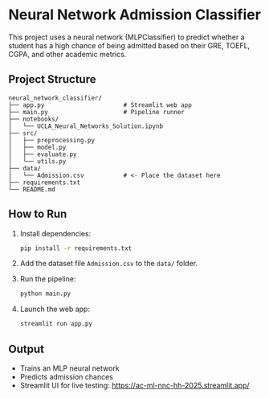 # Neural Network Admission Classifier

This project uses a neural network (MLPClassifier) to predict whether a student has a high chance of being admitted based on their GRE, TOEFL, CGPA, and other academic metrics.

## Project Structure

```
neural_network_classifier/
├── app.py                      # Streamlit web app
├── main.py                     # Pipeline runner
├── notebooks/
│   └── UCLA_Neural_Networks_Solution.ipynb
├── src/
│   ├── preprocessing.py
│   ├── model.py
│   ├── evaluate.py
│   └── utils.py
├── data/
│   └── Admission.csv           # <- Place the dataset here
├── requirements.txt
└── README.md
```

## How to Run

1. Install dependencies:
   ```bash
   pip install -r requirements.txt
   ```

2. Add the dataset file `Admission.csv` to the `data/` folder.

3. Run the pipeline:
   ```bash
   python main.py
   ```

4. Launch the web app:
   ```bash
   streamlit run app.py
   ```

## Output

- Trains an MLP neural network
- Predicts admission chances
- Streamlit UI for live testing: https://ac-ml-nnc-hh-2025.streamlit.app/
